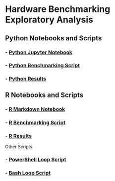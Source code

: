 # Hardware Benchmarking Exploratory Analysis

## Python Notebooks and Scripts

### - [Python Jupyter Notebook](https://raw.githack.com/Chicago-R-User-Group/2019-n2-Hardware-for-Data-Science/master/Hardware_Benchmarking/Machine_Test_Notebook_py.html)
### - [Python Benchmarking Script](https://github.com/Chicago-R-User-Group/2019-n2-Hardware-for-Data-Science/blob/master/Hardware_Benchmarking/Machine_Test_Script.py)
### - [Python Results](https://github.com/Chicago-R-User-Group/2019-n2-Hardware-for-Data-Science/blob/master/Hardware_Benchmarking/Machine_Test_Results_py.csv)

## R Notebooks and Scripts

### - [R Markdown Notebook](https://raw.githack.com/Chicago-R-User-Group/2019-n2-Hardware-for-Data-Science/master/Hardware_Benchmarking/Machine_Test_Notebook_r.nb.html)
### - [R Benchmarking Script](https://github.com/Chicago-R-User-Group/2019-n2-Hardware-for-Data-Science/blob/master/Hardware_Benchmarking/Machine_Test_Script.R)
### - [R Results](https://github.com/Chicago-R-User-Group/2019-n2-Hardware-for-Data-Science/blob/master/Hardware_Benchmarking/Machine_Test_Results_r.csv)

Other Scripts

### - [PowerShell Loop Script](https://github.com/Chicago-R-User-Group/2019-n2-Hardware-for-Data-Science/blob/master/Hardware_Benchmarking/Machine_Test_Runs.ps1)
### - [Bash Loop Script](https://github.com/Chicago-R-User-Group/2019-n2-Hardware-for-Data-Science/blob/master/Hardware_Benchmarking/Machine_Test_Runs.sh)


